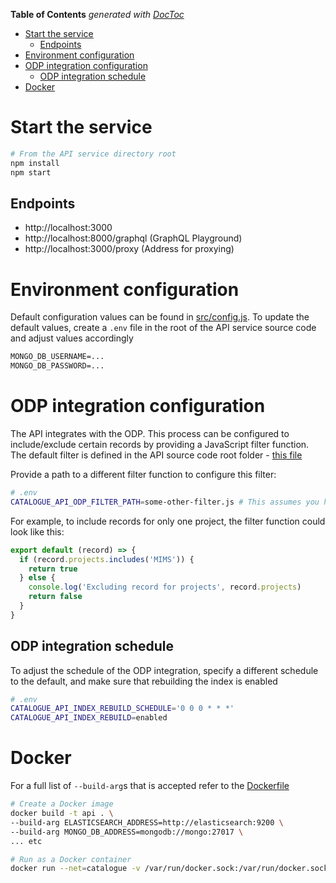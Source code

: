 
<!-- START doctoc generated TOC please keep comment here to allow auto update -->
<!-- DON'T EDIT THIS SECTION, INSTEAD RE-RUN doctoc TO UPDATE -->
**Table of Contents**  *generated with [DocToc](https://github.com/thlorenz/doctoc)*

- [Start the service](#start-the-service)
  - [Endpoints](#endpoints)
- [Environment configuration](#environment-configuration)
- [ODP integration configuration](#odp-integration-configuration)
  - [ODP integration schedule](#odp-integration-schedule)
- [Docker](#docker)

<!-- END doctoc generated TOC please keep comment here to allow auto update -->

# Start the service
```sh
# From the API service directory root
npm install
npm start
```

## Endpoints
- http://localhost:3000
- http://localhost:8000/graphql (GraphQL Playground)
- http://localhost:3000/proxy (Address for proxying)

# Environment configuration
Default configuration values can be found in [src/config.js](src/config.js). To update the default values, create a `.env` file in the root of the API service source code and adjust values accordingly

```txt
MONGO_DB_USERNAME=...
MONGO_DB_PASSWORD=...
```

# ODP integration configuration
The API integrates with the ODP. This process can be configured to include/exclude certain records by providing a JavaScript filter function. The default filter is defined in the API source code root folder - [this file](odp-default-filter.js)

Provide a path to a different filter function to configure this filter:

```sh
# .env
CATALOGUE_API_ODP_FILTER_PATH=some-other-filter.js # This assumes you have copied the file to the root of the API source code (src/services/api)
```

For example, to include records for only one project, the filter function could look like this:

```js
export default (record) => {
  if (record.projects.includes('MIMS')) {
    return true
  } else {
    console.log('Excluding record for projects', record.projects)
    return false
  }
}
```

## ODP integration schedule
To adjust the schedule of the ODP integration, specify a different schedule to the default, and make sure that rebuilding the index is enabled

```sh
# .env
CATALOGUE_API_INDEX_REBUILD_SCHEDULE='0 0 0 * * *'
CATALOGUE_API_INDEX_REBUILD=enabled
```

# Docker
For a full list of `--build-arg`s that is accepted refer to the [Dockerfile](Dockerfile)

```sh
# Create a Docker image
docker build -t api . \
--build-arg ELASTICSEARCH_ADDRESS=http://elasticsearch:9200 \
--build-arg MONGO_DB_ADDRESS=mongodb://mongo:27017 \
... etc

# Run as a Docker container
docker run --net=catalogue -v /var/run/docker.sock:/var/run/docker.sock -p 3000:3000 -d api
```



